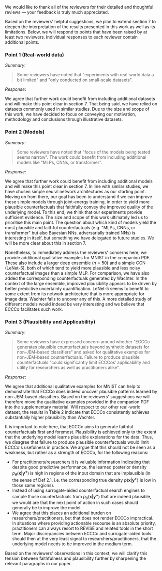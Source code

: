 We would like to thank all of the reviewers for their detailed and thoughtful reviews &mdash; your feedback is truly much appreciated. 

Based on the reviewers' helpful suggestions, we plan to extend section 7 to deepen the interpretation of the results presented in this work as well as its limitations. Below, we will respond to points that have been raised by at least two reviewers. Individual responses to each reviewer contain additional points. 

### Point 1 (Real-world data)

*Summary:*

> Some reviewers have noted that "experiments with real-world data a bit limited" and "only conducted on small-scale datasets".

*Response*:

We agree that further work could benefit from including additional datasets and will make this point clear in section 7. That being said, we have relied on datasets commonly used in similar studies. Due to the size and scope of this work, we have decided to focus on conveying our motivation, methodology and conclusions through illustrative datasets. 

### Point 2 (Models)

*Summary:*

> Some reviewers have noted that "focus of the models being tested seems narrow". The work could benefit from including additional models like "MLPs, CNNs, or transformer".

*Response*:

We agree that further work could benefit from including additional models and will make this point clear in section 7. In line with similar studies, we have chosen simple neural network architectures as our starting point. Moving on from there, our goal has been to understand if we can improve these simple models through joint-energy training, in order to yield more plausible counterfactuals that faithfully convey the improved quality of the underlying model. To this end, we think that our experiments provide sufficient evidence. The size and scope of this work ultimately led us to prioritise this main point. The question about which kind of models yield the most plausible and faithful counterfactuals (e.g. "MLPs, CNNs, or transformer" but also Bayesian NNs, adversarially trained NNs) is interesting in itself, but something we have delegated to future studies. We will be more clear about this in section 7. 

Nonetheless, to immediately address the reviewers' concerns here, we provide additional qualitative examples for MNIST in the companion PDF. These also include a larger deep ensemble ($n=50$) and a simple CCN (LeNet-5), both of which tend to yield more plausible and less noisy counterfactual images than a simple MLP. For comparison, we have also added the corresponding counterfactuals generated by Wachter. In the context of the large ensemble, improved plausibility appears to be driven by better predictive uncertainty quantification. LeNet-5 seems to benefit to some extent from its network architecture that is more appropriate for image data. Wachter fails to uncover any of this. A more detailed study of different models would indeed be very interesting and we believe that ECCCo facilitates such work.

### Point 3 (Plausibility and Applicability)

*Summary:*

> Some reviewers have expressed concern around whether "ECCCo generates plausible counterfactuals beyond synthetic datasets for non-JEM-based classifiers" and asked for qualitative examples for non-JEM-based coutnerfactuals. Failure to produce plausible counterfactuals "could significantly limit ECCCos’ applicability and utility for researchers as well as practitioners alike".

*Response*:

We agree that additional qualitative examples for MNIST can help to demonstrate that ECCCo does indeed uncover plausible patterns learned by non-JEM-based classifiers. Based on the reviewers' suggestions we will therefore move the qualitative examples provided in the companion PDF into the supplementary material. Will respect to our other real-world dataset, the results in Table 2 indicate that ECCCo consistently achieves substantially higher plausibility than Wachter. 

It is important to note here, that ECCCo aims to generate faithful counterfactuals first and foremost. Plausibility is achieved only to the extent that the underlying model learns plausible explanations for the data. Thus, we disagree that failure to produce plausible counterfactuals would limit ECCCo's usefulness in practice. We argue that this should not be seen as a weakness, but rather as a strength of ECCCo, for the following reasons:

- For practitioners/researchers it is valuable information indicating that despite good predictive performance, the learned posterior density $p_{\theta}(\mathbf{x}|\mathbf{y^{+}})$ is high in regions of the input domain that are implausible (in the sense of Def 2.1, i.e. the corresponding true density $p(\mathbf{x}|\mathbf{y^{+}})$ is low in those same regions).
- Instead of using surrogate-aided counterfactual search engines to sample those counterfactuals from $p_{\theta}(\mathbf{x}|\mathbf{y^{+}})$ that are indeed plausible, we would are that the next point of action in such cases should generally be to improve the model.
- We agree that this places an additional burden on researchers/practitioners, but that does not render ECCCo impractical. In situations where providing actionable recourse is an absolute priority, practitioners can always resort to REVISE and related tools in the short term. Major discrepancies between ECCCo and surrogate-aided tools should then at the very least signal to researchers/practitioners, that the underlying model needs to be improved in the medium term.

Based on the reviewers' observations in this context, we will clarify this tension between faithfulness and plausibility further by sharpening the relevant paragraphs in our paper.